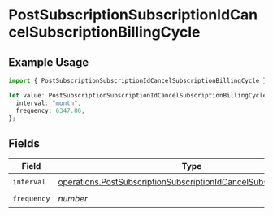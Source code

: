# PostSubscriptionSubscriptionIdCancelSubscriptionBillingCycle

## Example Usage

```typescript
import { PostSubscriptionSubscriptionIdCancelSubscriptionBillingCycle } from "jani-payments/models/operations";

let value: PostSubscriptionSubscriptionIdCancelSubscriptionBillingCycle = {
  interval: "month",
  frequency: 6347.86,
};
```

## Fields

| Field                                                                                                                                                      | Type                                                                                                                                                       | Required                                                                                                                                                   | Description                                                                                                                                                |
| ---------------------------------------------------------------------------------------------------------------------------------------------------------- | ---------------------------------------------------------------------------------------------------------------------------------------------------------- | ---------------------------------------------------------------------------------------------------------------------------------------------------------- | ---------------------------------------------------------------------------------------------------------------------------------------------------------- |
| `interval`                                                                                                                                                 | [operations.PostSubscriptionSubscriptionIdCancelSubscriptionInterval](../../models/operations/postsubscriptionsubscriptionidcancelsubscriptioninterval.md) | :heavy_check_mark:                                                                                                                                         | N/A                                                                                                                                                        |
| `frequency`                                                                                                                                                | *number*                                                                                                                                                   | :heavy_check_mark:                                                                                                                                         | N/A                                                                                                                                                        |
